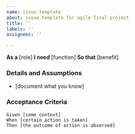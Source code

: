 ```yaml
---
name: issue template
about: issue template for agile final project
title: ''
labels: ''
assignees: ''

---
```


**As a** [role]
**I need** [function]
**So that** [benefit]
   
### Details and Assumptions
* [document what you know]

### Acceptance Criteria  

```gherkin
Given [some context]
When [certain action is taken]
Then [the outcome of action is observed]
